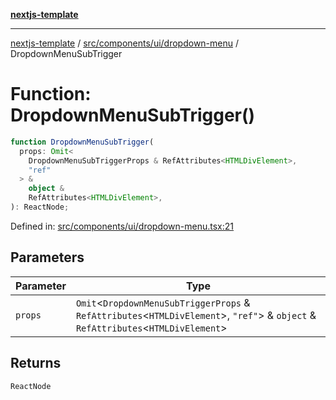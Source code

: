 [**nextjs-template**](README.md)

---

[nextjs-template](README.md) / [src/components/ui/dropdown-menu](src.components.ui.dropdown-menu.md) / DropdownMenuSubTrigger

# Function: DropdownMenuSubTrigger()

```ts
function DropdownMenuSubTrigger(
  props: Omit<
    DropdownMenuSubTriggerProps & RefAttributes<HTMLDivElement>,
    "ref"
  > &
    object &
    RefAttributes<HTMLDivElement>,
): ReactNode;
```

Defined in: [src/components/ui/dropdown-menu.tsx:21](https://github.com/mariolim96/Easy-Check-In/blob/e840a4393cceae48bed5204292fc61d73f9f5dbb/src/components/ui/dropdown-menu.tsx#L21)

## Parameters

| Parameter | Type                                                                                                                                    |
| --------- | --------------------------------------------------------------------------------------------------------------------------------------- |
| `props`   | `Omit`\<`DropdownMenuSubTriggerProps` & `RefAttributes`\<`HTMLDivElement`\>, `"ref"`\> & `object` & `RefAttributes`\<`HTMLDivElement`\> |

## Returns

`ReactNode`
